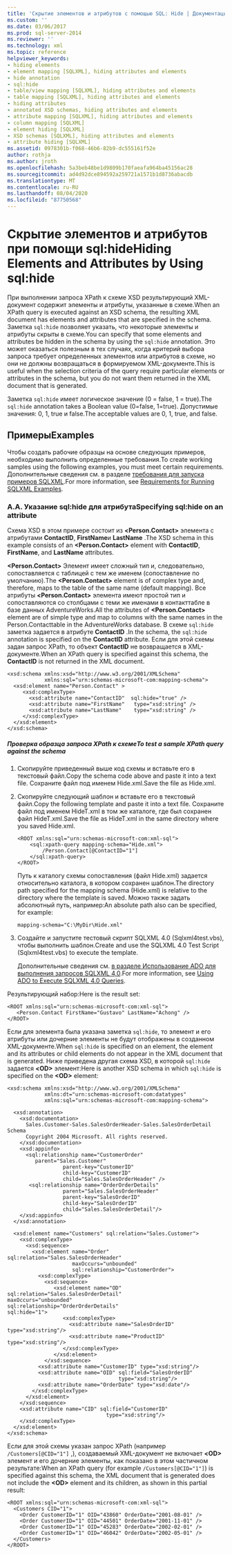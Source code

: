 ```yaml
---
title: 'Скрытие элементов и атрибутов с помощью SQL: Hide | Документация Майкрософт'
ms.custom: ''
ms.date: 03/06/2017
ms.prod: sql-server-2014
ms.reviewer: ''
ms.technology: xml
ms.topic: reference
helpviewer_keywords:
- hiding elements
- element mapping [SQLXML], hiding attributes and elements
- hide annotation
- sql:hide
- table/view mapping [SQLXML], hiding attributes and elements
- table mapping [SQLXML], hiding attributes and elements
- hiding attributes
- annotated XSD schemas, hiding attributes and elements
- attribute mapping [SQLXML], hiding attributes and elements
- column mapping [SQLXML]
- element hiding [SQLXML]
- XSD schemas [SQLXML], hiding attributes and elements
- attribute hiding [SQLXML]
ms.assetid: 0978301b-f068-46b6-82b9-dc555161f52e
author: rothja
ms.author: jroth
ms.openlocfilehash: 5a3beb48be1d9809b170faeafa964ba45156ac28
ms.sourcegitcommit: ad4d92dce894592a259721a1571b1d8736abacdb
ms.translationtype: MT
ms.contentlocale: ru-RU
ms.lasthandoff: 08/04/2020
ms.locfileid: "87750568"
---
```

# <a name="hiding-elements-and-attributes-by-using-sqlhide"></a><span data-ttu-id="7b1b9-102">Скрытие элементов и атрибутов при помощи sql:hide</span><span class="sxs-lookup"><span data-stu-id="7b1b9-102">Hiding Elements and Attributes by Using sql:hide</span></span>
  <span data-ttu-id="7b1b9-103">При выполнении запроса XPath к схеме XSD результирующий XML-документ содержит элементы и атрибуты, указанные в схеме.</span><span class="sxs-lookup"><span data-stu-id="7b1b9-103">When an XPath query is executed against an XSD schema, the resulting XML document has elements and attributes that are specified in the schema.</span></span> <span data-ttu-id="7b1b9-104">Заметка `sql:hide` позволяет указать, что некоторые элементы и атрибуты скрыты в схеме.</span><span class="sxs-lookup"><span data-stu-id="7b1b9-104">You can specify that some elements and attributes be hidden in the schema by using the `sql:hide` annotation.</span></span> <span data-ttu-id="7b1b9-105">Это может оказаться полезным в тех случаях, когда критерий выбора запроса требует определенных элементов или атрибутов в схеме, но они не должны возвращаться в формируемом XML-документе.</span><span class="sxs-lookup"><span data-stu-id="7b1b9-105">This is useful when the selection criteria of the query require particular elements or attributes in the schema, but you do not want them returned in the XML document that is generated.</span></span>  
  
 <span data-ttu-id="7b1b9-106">Заметка `sql:hide` имеет логическое значение (0 = false, 1 = true).</span><span class="sxs-lookup"><span data-stu-id="7b1b9-106">The `sql:hide` annotation takes a Boolean value (0=false, 1=true).</span></span> <span data-ttu-id="7b1b9-107">Допустимые значения: 0, 1, true и false.</span><span class="sxs-lookup"><span data-stu-id="7b1b9-107">The acceptable values are 0, 1, true, and false.</span></span>  
  
## <a name="examples"></a><span data-ttu-id="7b1b9-108">Примеры</span><span class="sxs-lookup"><span data-stu-id="7b1b9-108">Examples</span></span>  
 <span data-ttu-id="7b1b9-109">Чтобы создать рабочие образцы на основе следующих примеров, необходимо выполнить определенные требования.</span><span class="sxs-lookup"><span data-stu-id="7b1b9-109">To create working samples using the following examples, you must meet certain requirements.</span></span> <span data-ttu-id="7b1b9-110">Дополнительные сведения см. в разделе [требования для запуска примеров SQLXML](../sqlxml/requirements-for-running-sqlxml-examples.md).</span><span class="sxs-lookup"><span data-stu-id="7b1b9-110">For more information, see [Requirements for Running SQLXML Examples](../sqlxml/requirements-for-running-sqlxml-examples.md).</span></span>  
  
### <a name="a-specifying-sqlhide-on-an-attribute"></a><span data-ttu-id="7b1b9-111">A.</span><span class="sxs-lookup"><span data-stu-id="7b1b9-111">A.</span></span> <span data-ttu-id="7b1b9-112">Указание sql:hide для атрибута</span><span class="sxs-lookup"><span data-stu-id="7b1b9-112">Specifying sql:hide on an attribute</span></span>  
 <span data-ttu-id="7b1b9-113">Схема XSD в этом примере состоит из **\<Person.Contact>** элемента с атрибутами **ContactID**, **FirstName**и **LastName** .</span><span class="sxs-lookup"><span data-stu-id="7b1b9-113">The XSD schema in this example consists of an **\<Person.Contact>** element with **ContactID**, **FirstName**, and **LastName** attributes.</span></span>  
  
 <span data-ttu-id="7b1b9-114">**\<Person.Contact>** Элемент имеет сложный тип и, следовательно, сопоставляется с таблицей с тем же именем (сопоставление по умолчанию).</span><span class="sxs-lookup"><span data-stu-id="7b1b9-114">The **\<Person.Contact>** element is of complex type and, therefore, maps to the table of the same name (default mapping).</span></span> <span data-ttu-id="7b1b9-115">Все атрибуты **\<Person.Contact>** элемента имеют простой тип и сопоставляются со столбцами с теми же именами в контакттабле в базе данных AdventureWorks.</span><span class="sxs-lookup"><span data-stu-id="7b1b9-115">All the attributes of **\<Person.Contact>** element are of simple type and map to columns with the same names in the Person.Contacttable in the AdventureWorks database.</span></span> <span data-ttu-id="7b1b9-116">В схеме `sql:hide` заметка задается в атрибуте **ContactID** .</span><span class="sxs-lookup"><span data-stu-id="7b1b9-116">In the schema, the `sql:hide` annotation is specified on the **ContactID** attribute.</span></span> <span data-ttu-id="7b1b9-117">Если для этой схемы задан запрос XPath, то объект **ContactID** не возвращается в XML-документе.</span><span class="sxs-lookup"><span data-stu-id="7b1b9-117">When an XPath query is specified against this schema, the **ContactID** is not returned in the XML document.</span></span>  
  
```  
<xsd:schema xmlns:xsd="http://www.w3.org/2001/XMLSchema"   
            xmlns:sql="urn:schemas-microsoft-com:mapping-schema">  
  <xsd:element name="Person.Contact" >  
     <xsd:complexType>  
       <xsd:attribute name="ContactID"  sql:hide="true" />   
       <xsd:attribute name="FirstName"   type="xsd:string" />   
       <xsd:attribute name="LastName"    type="xsd:string" />   
     </xsd:complexType>  
  </xsd:element>  
</xsd:schema>  
```  
  
##### <a name="to-test-a-sample-xpath-query-against-the-schema"></a><span data-ttu-id="7b1b9-118">Проверка образца запроса XPath к схеме</span><span class="sxs-lookup"><span data-stu-id="7b1b9-118">To test a sample XPath query against the schema</span></span>  
  
1.  <span data-ttu-id="7b1b9-119">Скопируйте приведенный выше код схемы и вставьте его в текстовый файл.</span><span class="sxs-lookup"><span data-stu-id="7b1b9-119">Copy the schema code above and paste it into a text file.</span></span> <span data-ttu-id="7b1b9-120">Сохраните файл под именем Hide.xml.</span><span class="sxs-lookup"><span data-stu-id="7b1b9-120">Save the file as Hide.xml.</span></span>  
  
2.  <span data-ttu-id="7b1b9-121">Скопируйте следующий шаблон и вставьте его в текстовый файл.</span><span class="sxs-lookup"><span data-stu-id="7b1b9-121">Copy the following template and paste it into a text file.</span></span> <span data-ttu-id="7b1b9-122">Сохраните файл под именем HideT.xml в том же каталоге, где был сохранен файл HideT.xml.</span><span class="sxs-lookup"><span data-stu-id="7b1b9-122">Save the file as HideT.xml in the same directory where you saved Hide.xml.</span></span>  
  
    ```  
    <ROOT xmlns:sql="urn:schemas-microsoft-com:xml-sql">  
        <sql:xpath-query mapping-schema="Hide.xml">  
            /Person.Contact[@ContactID="1"]  
        </sql:xpath-query>  
    </ROOT>  
    ```  
  
     <span data-ttu-id="7b1b9-123">Путь к каталогу схемы сопоставления (файл Hide.xml) задается относительно каталога, в котором сохранен шаблон.</span><span class="sxs-lookup"><span data-stu-id="7b1b9-123">The directory path specified for the mapping schema (Hide.xml) is relative to the directory where the template is saved.</span></span> <span data-ttu-id="7b1b9-124">Можно также задать абсолютный путь, например:</span><span class="sxs-lookup"><span data-stu-id="7b1b9-124">An absolute path also can be specified, for example:</span></span>  
  
    ```  
    mapping-schema="C:\MyDir\Hide.xml"  
    ```  
  
3.  <span data-ttu-id="7b1b9-125">Создайте и запустите тестовый скрипт SQLXML 4.0 (Sqlxml4test.vbs), чтобы выполнить шаблон.</span><span class="sxs-lookup"><span data-stu-id="7b1b9-125">Create and use the SQLXML 4.0 Test Script (Sqlxml4test.vbs) to execute the template.</span></span>  
  
     <span data-ttu-id="7b1b9-126">Дополнительные сведения см. [в разделе Использование ADO для выполнения запросов SQLXML 4,0](../sqlxml/using-ado-to-execute-sqlxml-4-0-queries.md).</span><span class="sxs-lookup"><span data-stu-id="7b1b9-126">For more information, see [Using ADO to Execute SQLXML 4.0 Queries](../sqlxml/using-ado-to-execute-sqlxml-4-0-queries.md).</span></span>  
  
 <span data-ttu-id="7b1b9-127">Результирующий набор:</span><span class="sxs-lookup"><span data-stu-id="7b1b9-127">Here is the result set:</span></span>  
  
```  
<ROOT xmlns:sql="urn:schemas-microsoft-com:xml-sql">  
   <Person.Contact FirstName="Gustavo" LastName="Achong" />   
</ROOT>  
```  
  
 <span data-ttu-id="7b1b9-128">Если для элемента была указана заметка `sql:hide`, то элемент и его атрибуты или дочерние элементы не будут отображены в созданном XML-документе.</span><span class="sxs-lookup"><span data-stu-id="7b1b9-128">When `sql:hide` is specified on an element, the element and its attributes or child elements do not appear in the XML document that is generated.</span></span> <span data-ttu-id="7b1b9-129">Ниже приведена другая схема XSD, в которой `sql:hide` задается **\<OD>** элемент:</span><span class="sxs-lookup"><span data-stu-id="7b1b9-129">Here is another XSD schema in which `sql:hide` is specified on the **\<OD>** element:</span></span>  
  
```  
<xsd:schema xmlns:xsd="http://www.w3.org/2001/XMLSchema"  
            xmlns:dt="urn:schemas-microsoft-com:datatypes"  
            xmlns:sql="urn:schemas-microsoft-com:mapping-schema">  
  
  <xsd:annotation>  
    <xsd:documentation>  
      Sales.Customer-Sales.SalesOrderHeader-Sales.SalesOrderDetail Schema  
      Copyright 2004 Microsoft. All rights reserved.  
    </xsd:documentation>  
    <xsd:appinfo>  
      <sql:relationship name="CustomerOrder"  
         parent="Sales.Customer"  
                  parent-key="CustomerID"  
                  child-key="CustomerID"  
                  child="Sales.SalesOrderHeader" />  
       <sql:relationship name="OrderOrderDetails"  
                  parent="Sales.SalesOrderHeader"  
                  parent-key="SalesOrderID"  
                  child-key="SalesOrderID"  
                  child="Sales.SalesOrderDetail"/>  
    </xsd:appinfo>  
  </xsd:annotation>  
  
  <xsd:element name="Customers" sql:relation="Sales.Customer">  
    <xsd:complexType>  
      <xsd:sequence>  
        <xsd:element name="Order" sql:relation="Sales.SalesOrderHeader"   
                     maxOccurs="unbounded"   
                     sql:relationship="CustomerOrder">  
          <xsd:complexType>  
            <xsd:sequence>  
               <xsd:element name="OD" sql:relation="Sales.SalesOrderDetail"                                       maxOccurs="unbounded"                                       sql:relationship="OrderOrderDetails"                                       sql:hide="1">  
                  <xsd:complexType>  
                    <xsd:attribute name="SalesOrderID" type="xsd:string"/>  
                    <xsd:attribute name="ProductID" type="xsd:string"/>  
                  </xsd:complexType>  
               </xsd:element>  
            </xsd:sequence>  
          <xsd:attribute name="CustomerID" type="xsd:string"/>  
          <xsd:attribute name="OID" sql:field="SalesOrderID"   
                                    type="xsd:string"/>  
          <xsd:attribute name="OrderDate" type="xsd:date"/>   
        </xsd:complexType>  
      </xsd:element>  
    </xsd:sequence>  
    <xsd:attribute name="CID" sql:field="CustomerID"   
                                type="xsd:string"/>  
    </xsd:complexType>  
  </xsd:element>  
</xsd:schema>  
```  
  
 <span data-ttu-id="7b1b9-130">Если для этой схемы указан запрос XPath (например `/Customers[@CID="1"]` ,), создаваемый XML-документ не включает **\<OD>** элемент и его дочерние элементы, как показано в этом частичном результате:</span><span class="sxs-lookup"><span data-stu-id="7b1b9-130">When an XPath query (for example `/Customers[@CID="1"]`) is specified against this schema, the XML document that is generated does not include the **\<OD>** element and its children, as shown in this partial result:</span></span>  
  
```  
<ROOT xmlns:sql="urn:schemas-microsoft-com:xml-sql">  
  <Customers CID="1">  
    <Order CustomerID="1" OID="43860" OrderDate="2001-08-01" />   
    <Order CustomerID="1" OID="44501" OrderDate="2001-11-01" />   
    <Order CustomerID="1" OID="45283" OrderDate="2002-02-01" />   
    <Order CustomerID="1" OID="46042" OrderDate="2002-05-01" />   
  </Customers>  
</ROOT>  
```  
  
  
